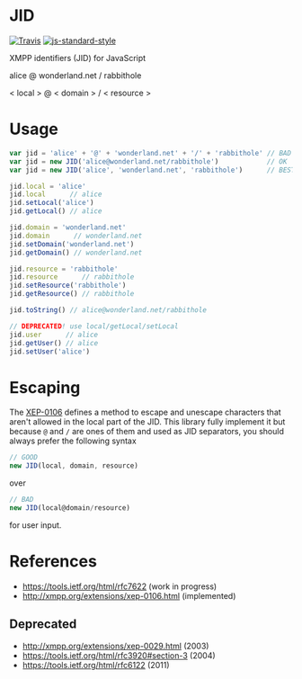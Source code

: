 JID
===

[![Travis](https://img.shields.io/travis/node-xmpp/JID/master.svg?style=flat-square)](https://travis-ci.org/node-xmpp/JID/branches)
[![js-standard-style](https://img.shields.io/badge/code%20style-standard-brightgreen.svg?style=flat-square)](http://standardjs.com/)

XMPP identifiers (JID) for JavaScript

alice   @ wonderland.net /  rabbithole

< local > @ <   domain   > / < resource >

# Usage

```javascript
var jid = 'alice' + '@' + 'wonderland.net' + '/' + 'rabbithole' // BAD !
var jid = new JID('alice@wonderland.net/rabbithole')            // OK
var jid = new JID('alice', 'wonderland.net', 'rabbithole')      // BEST; see section on escaping below

jid.local = 'alice'
jid.local      // alice
jid.setLocal('alice')
jid.getLocal() // alice

jid.domain = 'wonderland.net'
jid.domain      // wonderland.net
jid.setDomain('wonderland.net')
jid.getDomain() // wonderland.net

jid.resource = 'rabbithole'
jid.resource      // rabbithole
jid.setResource('rabbithole')
jid.getResource() // rabbithole

jid.toString() // alice@wonderland.net/rabbithole

// DEPRECATED! use local/getLocal/setLocal
jid.user      // alice
jid.getUser() // alice
jid.setUser('alice')
```

# Escaping

The [XEP-0106](http://xmpp.org/extensions/xep-0106.html) defines a method to escape and unescape characters that aren't allowed in the local part of the JID. This library fully implement it but because `@` and `/` are ones of them and used as JID separators, you should always prefer the following syntax

```javascript
// GOOD
new JID(local, domain, resource)
```

over

```javascript
// BAD
new JID(local@domain/resource)
```

for user input.

# References

* https://tools.ietf.org/html/rfc7622 (work in progress)
* http://xmpp.org/extensions/xep-0106.html (implemented)

## Deprecated

* http://xmpp.org/extensions/xep-0029.html (2003)
* https://tools.ietf.org/html/rfc3920#section-3 (2004)
* https://tools.ietf.org/html/rfc6122 (2011)
